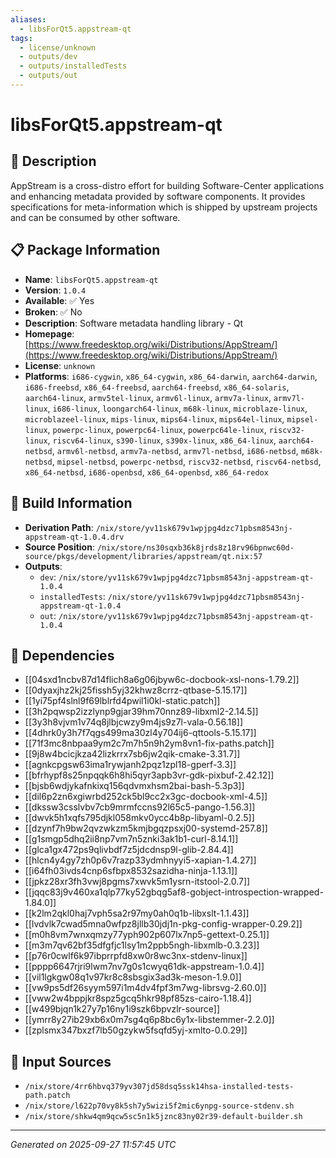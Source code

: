 ```yaml
---
aliases:
  - libsForQt5.appstream-qt
tags:
  - license/unknown
  - outputs/dev
  - outputs/installedTests
  - outputs/out
---
```


# libsForQt5.appstream-qt

## 📝 Description

AppStream is a cross-distro effort for building Software-Center applications
and enhancing metadata provided by software components.  It provides
specifications for meta-information which is shipped by upstream projects and
can be consumed by other software.


## 📋 Package Information

- **Name**: `libsForQt5.appstream-qt`
- **Version**: `1.0.4`
- **Available**: ✅ Yes
- **Broken**: ✅ No
- **Description**: Software metadata handling library - Qt
- **Homepage**: [https://www.freedesktop.org/wiki/Distributions/AppStream/](https://www.freedesktop.org/wiki/Distributions/AppStream/)
- **License**: `unknown`
- **Platforms**: `i686-cygwin`, `x86_64-cygwin`, `x86_64-darwin`, `aarch64-darwin`, `i686-freebsd`, `x86_64-freebsd`, `aarch64-freebsd`, `x86_64-solaris`, `aarch64-linux`, `armv5tel-linux`, `armv6l-linux`, `armv7a-linux`, `armv7l-linux`, `i686-linux`, `loongarch64-linux`, `m68k-linux`, `microblaze-linux`, `microblazeel-linux`, `mips-linux`, `mips64-linux`, `mips64el-linux`, `mipsel-linux`, `powerpc-linux`, `powerpc64-linux`, `powerpc64le-linux`, `riscv32-linux`, `riscv64-linux`, `s390-linux`, `s390x-linux`, `x86_64-linux`, `aarch64-netbsd`, `armv6l-netbsd`, `armv7a-netbsd`, `armv7l-netbsd`, `i686-netbsd`, `m68k-netbsd`, `mipsel-netbsd`, `powerpc-netbsd`, `riscv32-netbsd`, `riscv64-netbsd`, `x86_64-netbsd`, `i686-openbsd`, `x86_64-openbsd`, `x86_64-redox`

## 🔧 Build Information

- **Derivation Path**: `/nix/store/yv11sk679v1wpjpg4dzc71pbsm8543nj-appstream-qt-1.0.4.drv`
- **Source Position**: `/nix/store/ns30sqxb36k8jrds8z18rv96bpnwc60d-source/pkgs/development/libraries/appstream/qt.nix:57`
- **Outputs**:
  - `dev`:  `/nix/store/yv11sk679v1wpjpg4dzc71pbsm8543nj-appstream-qt-1.0.4`
  - `installedTests`:  `/nix/store/yv11sk679v1wpjpg4dzc71pbsm8543nj-appstream-qt-1.0.4`
  - `out`:  `/nix/store/yv11sk679v1wpjpg4dzc71pbsm8543nj-appstream-qt-1.0.4`

## 🔗 Dependencies

- [[04sxd1ncbv87d14flich8a6g06jbyw6c-docbook-xsl-nons-1.79.2]]
- [[0dyaxjhz2kj25fissh5yj32khwz8crrz-qtbase-5.15.17]]
- [[1yi75pf4slnl9f69lblrfd4pwil1i0kl-static.patch]]
- [[3h2pqwsp2izzlynp9gjar39hm70nnz89-libxml2-2.14.5]]
- [[3y3h8vjvm1v74q8jlbjcwzy9m4js9z7l-vala-0.56.18]]
- [[4dhrk0y3h7f7qgs499ma30zl4y704ij6-qttools-5.15.17]]
- [[71f3mc8nbpaa9ym2c7m7h5n9h2ym8vn1-fix-paths.patch]]
- [[9j8w4bcicjkza42lizkrrx7sb6jw2qik-cmake-3.31.7]]
- [[agnkcpgsw63ima1rywjanh2pqz1zpl18-gperf-3.3]]
- [[bfrhypf8s25npqqk6h8hi5qyr3apb3vr-gdk-pixbuf-2.42.12]]
- [[bjsb6wdjykafnkixq156qdvmxhsm2bai-bash-5.3p3]]
- [[dil6p2zn6xgiwrbd252ck5bl9cc2x3gc-docbook-xml-4.5]]
- [[dkssw3csslvbv7cb9mrmfccns92l65c5-pango-1.56.3]]
- [[dwvk5h1xqfs795djkl058mkv0ycc4b8p-libyaml-0.2.5]]
- [[dzynf7h9bw2qvzwkzm5kmjbgqzpsxj00-systemd-257.8]]
- [[g1smgp5dhq2ii8np7vm7n5znki3ak1b1-curl-8.14.1]]
- [[glca1gx472ps9qlivbdf7z5jdcdnsp9l-glib-2.84.4]]
- [[hlcn4y4gy7zh0p6v7razp33ydmhnyyi5-xapian-1.4.27]]
- [[i64fh03ivds4cnp6sfbpx8532sazidha-ninja-1.13.1]]
- [[jpkz28xr3fh3vwj8pgms7xwvk5m1ysrn-itstool-2.0.7]]
- [[jqqc83j9v460xa1qlp77ky52gbqg5af8-gobject-introspection-wrapped-1.84.0]]
- [[k2lm2qkl0haj7vph5sa2r97my0ah0q1b-libxslt-1.1.43]]
- [[lvdvlk7cwad5mna0wfpz8jllb30jdj1n-pkg-config-wrapper-0.29.2]]
- [[m0h8vm7wnxqmzy77yph902p607lx7np5-gettext-0.25.1]]
- [[m3m7qv62bf35dfgfjc1lsy1m2ppb5ngh-libxmlb-0.3.23]]
- [[p76r0cwlf6k97ibprrpfd8xw0r8wc3nx-stdenv-linux]]
- [[pppp6647rjri9lwm7nv7g0s1cwyq61dk-appstream-1.0.4]]
- [[vil1lgkgw08q1v97kr8c8sbsgix3ad3k-meson-1.9.0]]
- [[vw9ps5df26syym597i1m4dv4fpf3m7wg-librsvg-2.60.0]]
- [[vww2w4bppjkr8spz5gcq5hkr98pf85zs-cairo-1.18.4]]
- [[w499bjqn1k27y7p16ny1i9szk6bpvzlr-source]]
- [[ymrr8y27ib29xb6x0m7sg4q6p8bc6y1x-libstemmer-2.2.0]]
- [[zplsmx347bxzf7lb50gzykw5fsqfd5yj-xmlto-0.0.29]]

## 📁 Input Sources

- `/nix/store/4rr6hbvq379yv307jd58dsq5ssk14hsa-installed-tests-path.patch`
- `/nix/store/l622p70vy8k5sh7y5wizi5f2mic6ynpg-source-stdenv.sh`
- `/nix/store/shkw4qm9qcw5sc5n1k5jznc83ny02r39-default-builder.sh`

---
*Generated on 2025-09-27 11:57:45 UTC*

